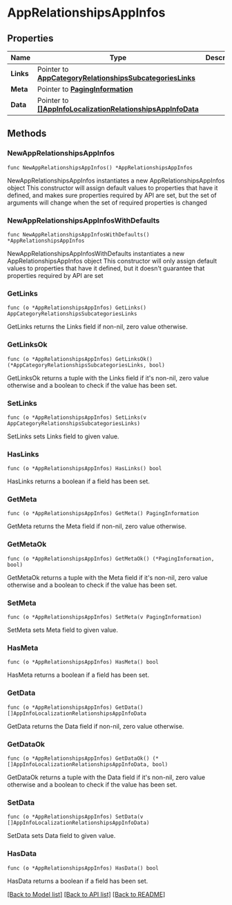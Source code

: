 # AppRelationshipsAppInfos

## Properties

Name | Type | Description | Notes
------------ | ------------- | ------------- | -------------
**Links** | Pointer to [**AppCategoryRelationshipsSubcategoriesLinks**](AppCategory_relationships_subcategories_links.md) |  | [optional] 
**Meta** | Pointer to [**PagingInformation**](PagingInformation.md) |  | [optional] 
**Data** | Pointer to [**[]AppInfoLocalizationRelationshipsAppInfoData**](AppInfoLocalizationRelationshipsAppInfoData.md) |  | [optional] 

## Methods

### NewAppRelationshipsAppInfos

`func NewAppRelationshipsAppInfos() *AppRelationshipsAppInfos`

NewAppRelationshipsAppInfos instantiates a new AppRelationshipsAppInfos object
This constructor will assign default values to properties that have it defined,
and makes sure properties required by API are set, but the set of arguments
will change when the set of required properties is changed

### NewAppRelationshipsAppInfosWithDefaults

`func NewAppRelationshipsAppInfosWithDefaults() *AppRelationshipsAppInfos`

NewAppRelationshipsAppInfosWithDefaults instantiates a new AppRelationshipsAppInfos object
This constructor will only assign default values to properties that have it defined,
but it doesn't guarantee that properties required by API are set

### GetLinks

`func (o *AppRelationshipsAppInfos) GetLinks() AppCategoryRelationshipsSubcategoriesLinks`

GetLinks returns the Links field if non-nil, zero value otherwise.

### GetLinksOk

`func (o *AppRelationshipsAppInfos) GetLinksOk() (*AppCategoryRelationshipsSubcategoriesLinks, bool)`

GetLinksOk returns a tuple with the Links field if it's non-nil, zero value otherwise
and a boolean to check if the value has been set.

### SetLinks

`func (o *AppRelationshipsAppInfos) SetLinks(v AppCategoryRelationshipsSubcategoriesLinks)`

SetLinks sets Links field to given value.

### HasLinks

`func (o *AppRelationshipsAppInfos) HasLinks() bool`

HasLinks returns a boolean if a field has been set.

### GetMeta

`func (o *AppRelationshipsAppInfos) GetMeta() PagingInformation`

GetMeta returns the Meta field if non-nil, zero value otherwise.

### GetMetaOk

`func (o *AppRelationshipsAppInfos) GetMetaOk() (*PagingInformation, bool)`

GetMetaOk returns a tuple with the Meta field if it's non-nil, zero value otherwise
and a boolean to check if the value has been set.

### SetMeta

`func (o *AppRelationshipsAppInfos) SetMeta(v PagingInformation)`

SetMeta sets Meta field to given value.

### HasMeta

`func (o *AppRelationshipsAppInfos) HasMeta() bool`

HasMeta returns a boolean if a field has been set.

### GetData

`func (o *AppRelationshipsAppInfos) GetData() []AppInfoLocalizationRelationshipsAppInfoData`

GetData returns the Data field if non-nil, zero value otherwise.

### GetDataOk

`func (o *AppRelationshipsAppInfos) GetDataOk() (*[]AppInfoLocalizationRelationshipsAppInfoData, bool)`

GetDataOk returns a tuple with the Data field if it's non-nil, zero value otherwise
and a boolean to check if the value has been set.

### SetData

`func (o *AppRelationshipsAppInfos) SetData(v []AppInfoLocalizationRelationshipsAppInfoData)`

SetData sets Data field to given value.

### HasData

`func (o *AppRelationshipsAppInfos) HasData() bool`

HasData returns a boolean if a field has been set.


[[Back to Model list]](../README.md#documentation-for-models) [[Back to API list]](../README.md#documentation-for-api-endpoints) [[Back to README]](../README.md)


